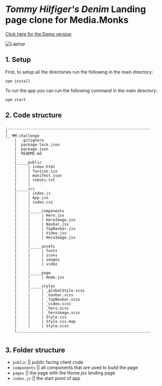 # _Tommy Hilfiger's Denim_ Landing page clone for Media.Monks

[Click here for the Demo version](https://tommyhilfigerchallenge.netlify.app/)

![Laptop](https://user-images.githubusercontent.com/55986532/156283924-dc18c5c3-3aab-4634-85fd-2731d9f347f5.png)

## 1. Setup

First, to setup all the directories run the following in the main directory:

`npm install`

To run the app you can run the following command in the main directory:

`npm start`

## 2. Code structure

```
._______________________________________________________________
|
|_ MM-challenge
    |  .gitignore
    |  package-lock.json
    |  package.json
    |  README.md
    |
    |_____public
    |     | index.html
    |     | favicon.ico
    |     | manifest.json
    |     | robots.txt
    |     |
    |_____src
    |     | index.js
    |     | App.jsx
    |     | index.css
    |     |
    |     |_____components
    |     |     | Hero.jsx
    |     |     | HeroImage.jsx
    |     |     | Navbar.jsx
    |     |     | TopNavbar.jsx
    |     |     | Video.jsx
    |     |     | HeroImage.jsx
    |     |
    |     |_____assets
    |     |     | fonts
    |     |     | icons
    |     |     | images
    |     |     | video
    |     |
    |     |_____page
    |     |     | Home.jsx
    |     |
    |     |_____styles
    |     |     | _globalStyle.scss
    |     |     | _navbar.scss
    |     |     | _topNavbar.scss
    |     |     | _video.scss
    |     |     | _hero.scss
    |     |     | _heroimage.scss
    |     |     | Style.css
    |     |     | Style.css.map
    |     |     | Style.scss
    |___________________________________________________________


```

## 3. Folder structure

- `public` || public facing client code
- `components` || all components that are used to build the page
- `pages` || the page with the Home.jsx landing page
- `index.js` || the start point of app
